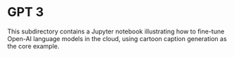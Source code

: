 # GPT 3
This subdirectory contains a Jupyter notebook illustrating how to fine-tune Open-AI language models in the cloud, using cartoon caption generation as the core example.
